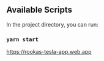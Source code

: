 ## Available Scripts

In the project directory, you can run:

### `yarn start`

https://rookas-tesla-app.web.app
